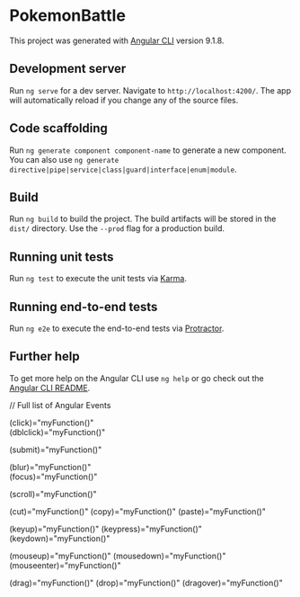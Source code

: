 # PokemonBattle

This project was generated with [Angular CLI](https://github.com/angular/angular-cli) version 9.1.8.

## Development server

Run `ng serve` for a dev server. Navigate to `http://localhost:4200/`. The app will automatically reload if you change any of the source files.

## Code scaffolding

Run `ng generate component component-name` to generate a new component. You can also use `ng generate directive|pipe|service|class|guard|interface|enum|module`.

## Build

Run `ng build` to build the project. The build artifacts will be stored in the `dist/` directory. Use the `--prod` flag for a production build.

## Running unit tests

Run `ng test` to execute the unit tests via [Karma](https://karma-runner.github.io).

## Running end-to-end tests

Run `ng e2e` to execute the end-to-end tests via [Protractor](http://www.protractortest.org/).

## Further help

To get more help on the Angular CLI use `ng help` or go check out the [Angular CLI README](https://github.com/angular/angular-cli/blob/master/README.md).

// Full list of Angular Events

(click)="myFunction()"      
(dblclick)="myFunction()"   

(submit)="myFunction()"

(blur)="myFunction()"  
(focus)="myFunction()" 

(scroll)="myFunction()"

(cut)="myFunction()"
(copy)="myFunction()"
(paste)="myFunction()"

(keyup)="myFunction()"
(keypress)="myFunction()"
(keydown)="myFunction()"

(mouseup)="myFunction()"
(mousedown)="myFunction()"
(mouseenter)="myFunction()"

(drag)="myFunction()"
(drop)="myFunction()"
(dragover)="myFunction()"

